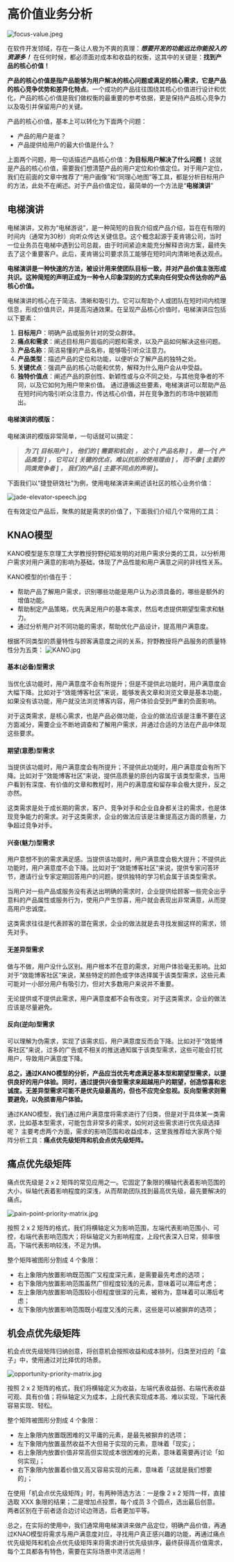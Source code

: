 # 高价值业务分析

![focus-value.jpeg](https://s1.locimg.com/2024/04/20/9bb6531e92426.jpeg)

在软件开发领域，存在一条让人极为不爽的真理：***想要开发的功能远比你能投入的资源多！*** 在任何时候，都必须面对成本和收益的权衡，这其中的关键是：**找到产品的核心价值！**

**产品的核心价值是指产品能够为用户解决的核心问题或满足的核心需求，它是产品的核心竞争优势和差异化特点**。一个成功的产品往往围绕其核心价值进行设计和优化，产品的核心价值是我们做权衡的最重要的参考依据，更是保持产品核心竞争力以及吸引并保留用户的关键。

产品的核心价值，基本上可以转化为下面两个问题：
* 产品的用户是谁？
* 产品提供给用户的最大价值是什么？

上面两个问题，用一句话描述产品核心价值：**为目标用户解决了什么问题！** 这就是产品的核心价值，需要我们想清楚产品的用户定位和价值定位。对于用户定位，我们在前面的文章中推荐了“用户画像”和“同理心地图”等工具，都是分析目标用户的方法，此处不在阐述。对于产品价值定位，最简单的一个方法是“**电梯演讲**”

## 电梯演讲

电梯演讲，又称为“电梯游说”，是一种简短的自我介绍或产品介绍，旨在在有限的时间内（通常为30秒）向听众传达关键信息。这个概念起源于麦肯锡公司，当时一位业务员在电梯中遇到公司总裁，由于时间紧迫未能充分解释咨询方案，最终失去了这个重要客户。此后，麦肯锡公司要求员工能够在短时间内清晰地表达观点。

**电梯演讲是一种快速的方法，被设计用来使团队目标一致，并对产品价值主张形成共识。这种简短的声明正成为一种令人印象深刻的方式来向任何受众传达你的产品核心价值。**

电梯演讲的核心在于简洁、清晰和吸引力。它可以帮助个人或团队在短时间内梳理信息，形成价值共识，并提高沟通效果。在呈现产品核心价值时，电梯演讲应包括以下要素：

1. **目标用户**：明确产品或服务针对的受众群体。
2. **痛点和需求**：阐述目标用户面临的问题和需求，以及产品如何解决这些问题。
3. **产品名称**：简洁易懂的产品名称，能够吸引听众注意力。
4. **产品类型**：描述产品的定位和功能，以便听众了解产品的独特之处。
5. **关键优点**：强调产品的核心功能和优势，解释为什么用户会从中受益。
6. **独特价值点**：阐述产品的原创性、新颖性或与众不同之处，与其他竞争者的不同，以及它如何为用户带来价值。
通过遵循这些要素，电梯演讲可以帮助产品在短时间内吸引听众注意力，传达核心价值，并在竞争激烈的市场中脱颖而出。

#### 电梯演讲的模版：

电梯演讲的模版非常简单，一句话就可以搞定：

> ***为了[ 目标用户 ] ， 他们的 [ 需要和机会] ， 这个 [ 产品名称 ] ， 是一个[ 产品类型 ] ， 它可以 [ 关键的优点，难以抗拒的使用理由 ] ， 而不像 [ 主要的同类竞争者 ] ， 我们的产品 [ 主要不同点的声明 ]。***

下面我们以“捷登研效社”为例，使用电梯演讲来阐述该社区的核心业务价值：

![jade-elevator-speech.jpg](https://s1.locimg.com/2024/04/21/47d04d05f497d.jpg)

在有效定位产品后，聚焦的就是需求的价值了，下面我们介绍几个常用的工具：

## KNAO模型

KANO模型是东京理工大学教授狩野纪昭发明的对用户需求分类的工具，以分析用户需求对用户满意的影响为基础，体现了产品性能和用户满意之间的非线性关系。

KANO模型的价值在于：
* 帮助产品了解用户需求，识别哪些功能是用户认为必须具备的，哪些是额外的增值功能。
* 帮助制定产品策略，优先满足用户的基本需求，然后考虑提供期望型需求和魅力。
* 通过分析用户对不同功能的需求，帮助优化产品设计，提高用户满意度。

根据不同类型的质量特性与顾客满意度之间的关系，狩野教授将产品服务的质量特性分为五类：
![KANO.jpg](https://s1.locimg.com/2024/04/21/bba9df19a6558.jpg)

#### 基本(必备)型需求

当优化该功能时，用户满意度不会有所提升；但是不提供此功能时，用户满意度会大幅下降。比如对于“效能博客社区”来说，能够发表文章和浏览文章是基本功能，如果没有该功能，用户就没法浏览博客内容，用户体验会受到严重的负面影响。

对于这类需求，是核心需求，也是产品必做功能，企业的做法应该是注重不要在这方面减分，需要企业不断地调查和了解用户需求，并通过合适的方法在产品中体现这些要求。

#### 期望(意愿)型需求

当提供该功能时，用户满意度会有所提升；不提供此功能时，用户满意度会有所下降。比如对于“效能博客社区”来说，提供高质量的原创内容属于该类型需求，当用户看到有深度、有价值的文章和教程时，用户的满意度和留存率会极大提升，反之亦然。

这类需求是处于成长期的需求，客户、竞争对手和企业自身都关注的需求，也是体现竞争能力的需求。对于这类需求，企业的做法应该是注重提高这方面的质量，力争超过竞争对手。

#### 兴奋(魅力)型需求

用户意想不到的需求满足感。当提供该功能时，用户满意度会极大提升；不提供此功能时，用户满意度不会下降。比如对于“效能博客社区”来说，提供专家问答环节，邀请行业专家定期回答用户的问题，提供独特的学习机会属于该类型需求。

当用户对一些产品或服务没有表达出明确的需求时，企业提供给顾客一些完全出乎意料的产品属性或服务行为，使用户产生惊喜，用户就会表现出非常满意，从而提高用户忠诚度。

这类需求往往是代表顾客的潜在需求，企业的做法就是去寻找发掘这样的需求，领先对手。


#### 无差异型需求

做与不做，用户没什么区别。用户根本不在意的需求，对用户体验毫无影响。比如对于“效能博客社区”来说，某些特定的颜色或字体选择属于该类型需求，这些元素可能对一小部分用户有吸引力，但对大多数用户来说并不重要。

无论提供或不提供此需求，用户满意度都不会有改变。对于这类需求，企业的做法应该是尽量避免。

#### 反向(逆向)型需求

可以理解为伪需求，实现了该需求后，用户满意度反而会下降。比如对于“效能博客社区”来说，过多的广告或不相关的推送通知属于该类型需求，这些可能会打扰用户，导致用户满意度下降。

**总之，通过KANO模型的分析，产品应当优先考虑满足基本型和期望型需求，以提供良好的用户体验。同时，通过提供兴奋型需求来超越用户的期望，创造惊喜和忠诚度。无差异型需求可能不是优先级最高的，但也不应完全忽视。反向型需求则需要避免，以免损害用户体验。**

通过KANO模型，我们通过用户满意度将需求进行了归类，但是对于具体某一类需求，比如基本型需求，可能包含非常多的需求，如何对这些需求进行优先级选择呢？ 主要考虑两个方面，需求的影响范围和收益成本，这里我推荐给大家两个矩阵分析工具：**痛点优先级矩阵和机会点优先级矩阵。**

## 痛点优先级矩阵

痛点优先级是 2 x 2 矩阵的常见应用之一。它固定了象限的横轴代表着影响范围的大小，纵轴代表着影响程度的深浅，从而帮助团队找到最高优先级，最先要解决的痛点。

![pain-point-priority-matrix.jpg](https://s1.locimg.com/2024/04/21/b7dc5bc1a8a08.jpg)

按照 2 x 2 矩阵的格式，我们将横轴定义为影响范围，左端代表影响范围小、可控，右端代表影响范围大；将纵轴定义为影响程度，上段代表深入日常，频率很高，下端代表影响较浅，不足为惧。

整个矩阵被图形分割成 4 个象限：
* 右上象限内放置影响既范围广又程度深元素，是需要最先考虑的选项； 
* 右下象限内放置影响范围虽然广但程度较浅的元素，意味着可以滞后考虑； 
* 左上象限内放置影响范围较小但程度很深的元素，被称为，意味着可以滞后考虑； 
* 左下象限内放置影响范围既小程度又浅的元素，这些是可以被摒弃的选项；

## 机会点优先级矩阵

机会点优先级矩阵归纳创意，将创意机会按照收益和成本排列，归类至对应的「盒子」中，使用通过对比择优的场景。

![opportunity-priority-matrix.jpg](https://s1.locimg.com/2024/04/21/d290be8b09d6f.jpg)

按照 2 x 2 矩阵的格式，我们将横轴定义为收益，左端代表收益弱、右端代表收益可观、具有价值；将纵轴定义为成本，上段代表实现成本高、难以实现，下端代表容易实现、轻松。 

整个矩阵被图形分割成 4 个象限： 
* 左上象限内放置既困难的又平庸的元素，是最先被摒弃的选项； 
* 左下象限内放置虽然收益不大但易于实现的元素，意味着「现实」； 
* 右上象限内放置价值非常高但实现成本很困难的元素，意味着需要再讨论「如何实现」； 
* 右下象限内放置着价值又高又容易实现的元素，意味着「这就是我们想要的」； 

在使用「机会点优先级矩阵」时，有两种筛选方法：一是像 2 x 2 矩阵一样，直接选取 XXX 象限的结果；二是增加点投票，每个成员 3 个圆点，选出最后创意。 两者区别在于前者适合边讨论边筛选，后者更加平等。

总之，在实际的使用中，我们通常用电梯演讲来做产品定位，明确产品价值，再通过KNAO模型将需求与用户满意度对应，寻找用户真正感兴趣的功能，再通过痛点优先级矩阵和机会点优先级矩阵来将需求进行优先级排序，最终获得高价值需求，每个工具都各有特色，需要在实际场景中灵活运用！